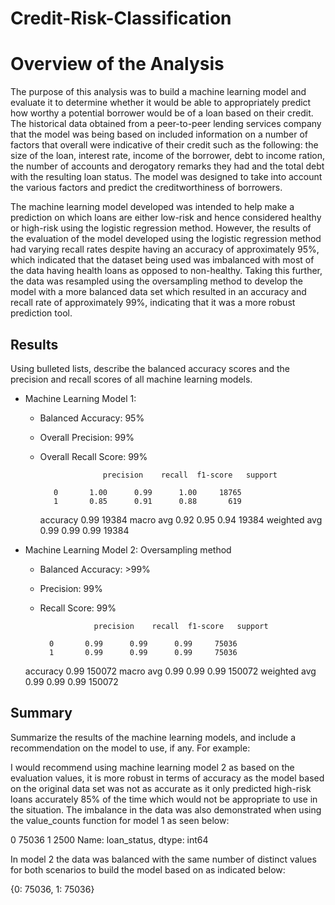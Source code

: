 # Credit-Risk-Classification
 
# Overview of the Analysis

The purpose of this analysis was to build a machine learning model and evaluate it to determine whether it would be able to appropriately predict how worthy a potential borrower would be of a loan based on their credit. The historical data obtained from a peer-to-peer      lending services company that the model was being based on included information on a number of factors that overall were indicative of their credit such as the following: the size of the loan, interest rate, income of the borrower, debt to income ration, the number of accounts and derogatory remarks they had and the total debt with the resulting loan status. The model was designed to take into account the various factors and predict the creditworthiness of borrowers.

The machine learning model developed was intended to help make a prediction on which loans are either low-risk and hence considered healthy or high-risk using the logistic regression method. However, the results of the evaluation of the model developed using the logistic regression method had varying recall rates despite having an accuracy of approximately 95%, which indicated that the dataset being used was imbalanced with most of the data having health loans as opposed to non-healthy. Taking this further, the data was resampled using the oversampling method to develop the model with a more balanced data set which resulted in an accuracy  and recall rate of approximately 99%, indicating that it was a more robust prediction tool.

## Results

Using bulleted lists, describe the balanced accuracy scores and the precision and recall scores of all machine learning models.

* Machine Learning Model 1:
  * Balanced Accuracy: 95% 
  * Overall Precision: 99%
  * Overall Recall Score: 99%

                      precision    recall  f1-score   support

           0       1.00      0.99      1.00     18765
           1       0.85      0.91      0.88       619

    accuracy                           0.99     19384
   macro avg       0.92      0.95      0.94     19384
weighted avg       0.99      0.99      0.99     19384



* Machine Learning Model 2: Oversampling method
   * Balanced Accuracy: >99% 
   * Precision: 99%
   * Recall Score: 99%

                     precision    recall  f1-score   support

           0       0.99      0.99      0.99     75036
           1       0.99      0.99      0.99     75036

    accuracy                           0.99    150072
   macro avg       0.99      0.99      0.99    150072
weighted avg       0.99      0.99      0.99    150072



## Summary

Summarize the results of the machine learning models, and include a recommendation on the model to use, if any. For example:

I would recommend using machine learning model 2 as based on the evaluation values, it is more robust in terms of accuracy as the model based on the original data set was not as accurate as it only predicted high-risk loans accurately 85% of the time which would not be appropriate to use in the situation. The imbalance in the data was also demonstrated when using the value_counts function for model 1 as seen below:

0    75036
1     2500
Name: loan_status, dtype: int64

In model 2 the data was balanced with the same number of distinct values for both scenarios to build the model based on as indicated below:

{0: 75036, 1: 75036}